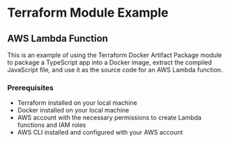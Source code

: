 # Terraform Module Example

## AWS Lambda Function

This is an example of using the Terraform Docker Artifact Package module to
package a TypeScript app into a Docker image, extract the compiled JavaScript
file, and use it as the source code for an AWS Lambda function.

### Prerequisites

- Terraform installed on your local machine
- Docker installed on your local machine
- AWS account with the necessary permissions to create Lambda functions and
  IAM roles
- AWS CLI installed and configured with your AWS account
